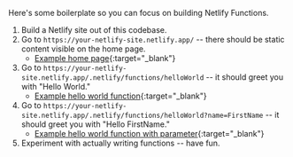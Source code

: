 Here's some boilerplate so you can focus on building Netlify Functions.

1. Build a Netlify site out of this codebase.
2. Go to `https://your-netlify-site.netlify.app/` -- there should be static content visible on the home page.
	* [Example home page](https://11ty-netlify-function-hello.netlify.app/){:target="_blank"}
3. Go to `https://your-netlify-site.netlify.app/.netlify/functions/helloWorld` -- it should greet you with "Hello World."
	* [Example hello world function](https://11ty-netlify-function-hello.netlify.app/.netlify/functions/helloWorld){:target="_blank"}
4. Go to `https://your-netlify-site.netlify.app/.netlify/functions/helloWorld?name=FirstName` -- it should greet you with "Hello FirstName."
	* [Example hello world function with parameter](https://11ty-netlify-function-hello.netlify.app/.netlify/functions/helloWorld?name=Katie){:target="_blank"}
5. Experiment with actually writing functions -- have fun.